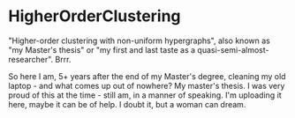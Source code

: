 # HigherOrderClustering
"Higher-order clustering with non-uniform hypergraphs", also known as "my Master's thesis" or "my first and last taste as a quasi-semi-almost-researcher". Brrr. 

So here I am, 5+ years after the end of my Master's degree, cleaning my old laptop - and what comes up out of nowhere? My master's thesis. I was very proud of this at the time - still am, in a manner of speaking.
I'm uploading it here, maybe it can be of help. I doubt it, but a woman can dream.
